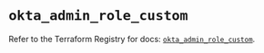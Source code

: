 # `okta_admin_role_custom`

Refer to the Terraform Registry for docs: [`okta_admin_role_custom`](https://registry.terraform.io/providers/okta/okta/4.11.0/docs/resources/admin_role_custom).
